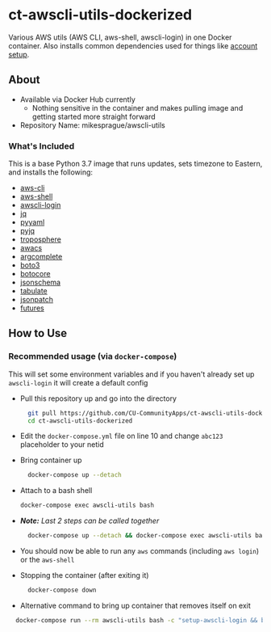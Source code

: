 # ct-awscli-utils-dockerized

Various AWS utils (AWS CLI, aws-shell, awscli-login) in one Docker container. Also installs common dependencies used for things like [account setup](https://github.com/CU-CommunityApps/aws-account-setup).

## About

- Available via Docker Hub currently
  - Nothing sensitive in the container and makes pulling image and getting started more straight forward
- Repository Name: mikesprague/awscli-utils

### What's Included

This is a base Python 3.7 image that runs updates, sets timezone to Eastern,
and installs the following:

- [aws-cli](https://aws.amazon.com/cli/)
- [aws-shell](https://github.com/awslabs/aws-shell)
- [awscli-login](https://github.com/techservicesillinois/awscli-login)
- [jq](https://stedolan.github.io/jq/)
- [pyyaml](https://github.com/yaml/pyyaml)
- [pyjq](https://github.com/doloopwhile/pyjq)
- [troposphere](https://github.com/cloudtools/troposphere)
- [awacs](https://github.com/cloudtools/awacs)
- [argcomplete](https://github.com/kislyuk/argcomplete)
- [boto3](https://github.com/boto/boto3)
- [botocore](https://github.com/boto/botocore)
- [jsonschema](https://github.com/Julian/jsonschema)
- [tabulate](https://bitbucket.org/astanin/python-tabulate)
- [jsonpatch](https://github.com/stefankoegl/python-json-patch)
- [futures](https://github.com/agronholm/pythonfutures)

## How to Use

### Recommended usage (via `docker-compose`)

This will set some environment variables and if you haven't already set up `awscli-login` it will create a default config

- Pull this repository up and go into the directory

  ```bash
    git pull https://github.com/CU-CommunityApps/ct-awscli-utils-dockerized.git
    cd ct-awscli-utils-dockerized
  ```

- Edit the `docker-compose.yml` file on line 10 and change `abc123` placeholder to your netid

- Bring container up

  ```bash
    docker-compose up --detach
  ```

- Attach to a bash shell

  ```bash
  docker-compose exec awscli-utils bash
  ```

- _**Note:** Last 2 steps can be called together_

  ```bash
    docker-compose up --detach && docker-compose exec awscli-utils bash
  ```

- You should now be able to run any `aws` commands (including `aws login`) or the `aws-shell`

- Stopping the container (after exiting it)

  ```bash
    docker-compose down
  ```

- Alternative command to bring up container that removes itself on exit

```bash
  docker-compose run --rm awscli-utils bash -c "setup-awscli-login && bash"
```
